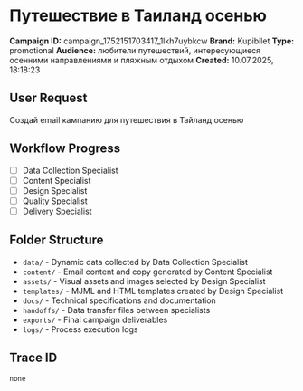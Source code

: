# Путешествие в Таиланд осенью

**Campaign ID:** campaign_1752151703417_1lkh7uybkcw
**Brand:** Kupibilet
**Type:** promotional
**Audience:** любители путешествий, интересующиеся осенними направлениями и пляжным отдыхом
**Created:** 10.07.2025, 18:18:23

## User Request
Создай email кампанию для путешествия в Тайланд осенью

## Workflow Progress
- [ ] Data Collection Specialist
- [ ] Content Specialist  
- [ ] Design Specialist
- [ ] Quality Specialist
- [ ] Delivery Specialist

## Folder Structure

- `data/` - Dynamic data collected by Data Collection Specialist
- `content/` - Email content and copy generated by Content Specialist
- `assets/` - Visual assets and images selected by Design Specialist
- `templates/` - MJML and HTML templates created by Design Specialist
- `docs/` - Technical specifications and documentation
- `handoffs/` - Data transfer files between specialists
- `exports/` - Final campaign deliverables
- `logs/` - Process execution logs

## Trace ID
`none`
